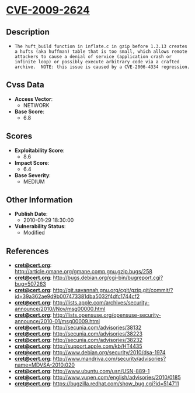 
# [CVE-2009-2624](http://article.gmane.org/gmane.comp.gnu.gzip.bugs/258)

## Description

- `The huft_build function in inflate.c in gzip before 1.3.13 creates a hufts (aka huffman) table that is too small, which allows remote attackers to cause a denial of service (application crash or infinite loop) or possibly execute arbitrary code via a crafted archive.  NOTE: this issue is caused by a CVE-2006-4334 regression.`

## Cvss Data

- **Access Vector**:
  - NETWORK
- **Base Score**:
  - 6.8

## Scores

- **Exploitability Score**:
  - 8.6
- **Impact Score**:
  - 6.4
- **Base Severity**:
  - MEDIUM

## Other Information

- **Publish Date**:
  - 2010-01-29 18:30:00
- **Vulnerability Status**:
  - Modified

## References

- **cret@cert.org**: http://article.gmane.org/gmane.comp.gnu.gzip.bugs/258
- **cret@cert.org**: http://bugs.debian.org/cgi-bin/bugreport.cgi?bug=507263
- **cret@cert.org**: http://git.savannah.gnu.org/cgit/gzip.git/commit/?id=39a362ae9d9b007473381dba5032f4dfc1744cf2
- **cret@cert.org**: http://lists.apple.com/archives/security-announce/2010//Nov/msg00000.html
- **cret@cert.org**: http://lists.opensuse.org/opensuse-security-announce/2010-01/msg00009.html
- **cret@cert.org**: http://secunia.com/advisories/38132
- **cret@cert.org**: http://secunia.com/advisories/38223
- **cret@cert.org**: http://secunia.com/advisories/38232
- **cret@cert.org**: http://support.apple.com/kb/HT4435
- **cret@cert.org**: http://www.debian.org/security/2010/dsa-1974
- **cret@cert.org**: http://www.mandriva.com/security/advisories?name=MDVSA-2010:020
- **cret@cert.org**: http://www.ubuntu.com/usn/USN-889-1
- **cret@cert.org**: http://www.vupen.com/english/advisories/2010/0185
- **cret@cert.org**: https://bugzilla.redhat.com/show_bug.cgi?id=514711
